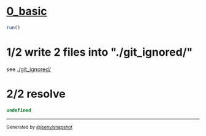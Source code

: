 # [0_basic](../../entry_point_many_2.test.mjs#L22)

```js
run()
```

# 1/2 write 2 files into "./git_ignored/"

see [./git_ignored/](./git_ignored/)

# 2/2 resolve

```js
undefined
```

---

<sub>
  Generated by <a href="https://github.com/jsenv/core/tree/main/packages/independent/snapshot">@jsenv/snapshot</a>
</sub>

